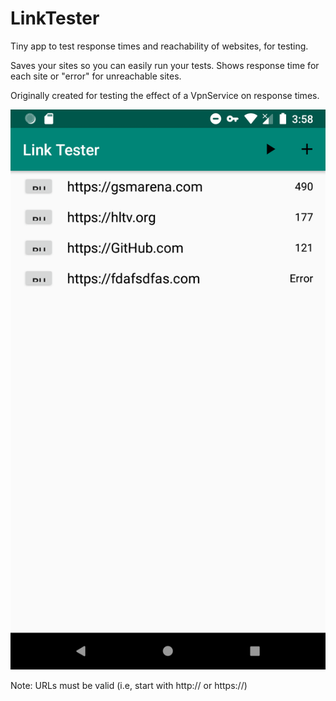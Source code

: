 # LinkTester
Tiny app to test response times and reachability of websites, for testing.

Saves your sites so you can easily run your tests. Shows response time for each site or "error" for unreachable sites.

Originally created for testing the effect of a VpnService on response times.

![Screenshot](Screenshot_1570564734.png?raw=true "Optional Title")

Note: URLs must be valid (i.e, start with http:// or https://)
